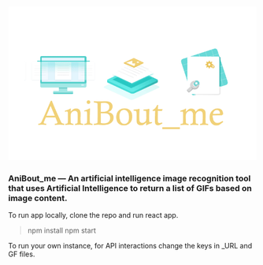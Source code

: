 <h3 align="center"><img src="./scan.gif" alt="app_logo"/></h3>

<h3 align="left">AniBout_me — An artificial intelligence image recognition tool that uses Artificial Intelligence to return a list of GIFs based on image content.</h3>

To run app locally, clone the repo and run react app.
> npm install
> npm start

To run your own instance, for API interactions change the keys in _URL and GF files.





